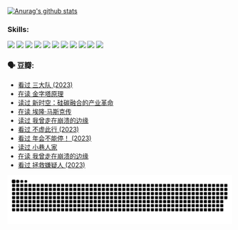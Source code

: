 
[![Anurag's github stats](https://github-readme-stats.vercel.app/api?username=w940853815)](https://github.com/anuraghazra/github-readme-stats)

### Skills:

<code><img height="32" src="https://cdn.jsdelivr.net/npm/simple-icons@v5/icons/python.svg"></code>
<code><img height="32" src="https://cdn.jsdelivr.net/npm/simple-icons@v5/icons/javascript.svg"></code>
<code><img height="32" src="https://cdn.jsdelivr.net/npm/simple-icons@v5/icons/django.svg"></code>
<code><img height="32" src="https://cdn.jsdelivr.net/npm/simple-icons@v5/icons/flask.svg"></code>
<code><img height="32" src="https://cdn.jsdelivr.net/npm/simple-icons@v5/icons/vuetify.svg"></code>
<code><img height="32" src="https://cdn.jsdelivr.net/npm/simple-icons@v5/icons/git.svg"></code>
<code><img height="32" src="https://cdn.jsdelivr.net/npm/simple-icons@v5/icons/docker.svg"></code>
<code><img height="32" src="https://cdn.jsdelivr.net/npm/simple-icons@v5/icons/postgresql.svg"></code>
<code><img height="32" src="https://cdn.jsdelivr.net/npm/simple-icons@v5/icons/elasticsearch.svg"></code>
<code><img height="32" src="https://cdn.jsdelivr.net/npm/simple-icons@v5/icons/macos.svg"></code>
<code><img height="32" src="https://cdn.jsdelivr.net/npm/simple-icons@v5/icons/linux.svg"></code>

### 🗣 豆瓣:

<!-- DOUBAN-ACTIVITIES:START -->
- [看过 三大队‎ (2023)](https://www.douban.com/people/136069238/status/4510323325/?_i=07877100)
- [在读 金字塔原理](https://www.douban.com/people/136069238/status/4507497587/?_i=07877100)
- [读过 新时空：硅碳融合的产业革命](https://www.douban.com/people/136069238/status/4506659177/?_i=07877100)
- [在读 埃隆·马斯克传](https://www.douban.com/people/136069238/status/4500417190/?_i=07877100)
- [读过 我曾走在崩溃的边缘](https://www.douban.com/people/136069238/status/4500416754/?_i=07877100)
- [看过 不虚此行‎ (2023)](https://www.douban.com/people/136069238/status/4499973052/?_i=07877100)
- [看过 年会不能停！‎ (2023)](https://www.douban.com/people/136069238/status/4498582002/?_i=07877100)
- [读过 小巷人家](https://www.douban.com/people/136069238/status/4489290935/?_i=07877100)
- [在读 我曾走在崩溃的边缘](https://www.douban.com/people/136069238/status/4489290559/?_i=07877100)
- [看过 拯救嫌疑人‎ (2023)](https://www.douban.com/people/136069238/status/4477421513/?_i=07877100)
<!-- DOUBAN-ACTIVITIES:END -->


![Snake animation](https://raw.githubusercontent.com/w940853815/w940853815/output/github-contribution-grid-snake.svg)

<!--
**w940853815/w940853815** is a ✨ _special_ ✨ repository because its `README.md` (this file) appears on your GitHub profile.

Here are some ideas to get you started:

- 🔭 I’m currently working on ...
- 🌱 I’m currently learning ...
- 👯 I’m looking to collaborate on ...
- 🤔 I’m looking for help with ...
- 💬 Ask me about ...
- 📫 How to reach me: ...
- 😄 Pronouns: ...
- ⚡ Fun fact: ...
-->
